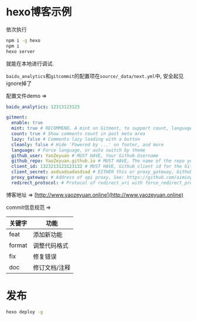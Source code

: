 #   hexo博客示例

依次执行
```bash
npm i -g hexo
npm i
hexo server
```
就能在本地进行调试.

`baidu_analytics`和`gitcommit`的配置项在`source/_data/next.yml`中, 安全起见ignore掉了

配置文件demo =>
```yaml
baidu_analytics: 12313123123

gitment:
  enable: true
  mint: true # RECOMMEND, A mint on Gitment, to support count, language and proxy_gateway
  count: true # Show comments count in post meta area
  lazy: false # Comments lazy loading with a button
  cleanly: false # Hide 'Powered by ...' on footer, and more
  language: # Force language, or auto switch by theme
  github_user: YaoZeyuan # MUST HAVE, Your Github Username
  github_repo: YaoZeyuan.github.io # MUST HAVE, The name of the repo you use to store Gitment comments
  client_id: 1323213123123132 # MUST HAVE, Github client id for the Gitment
  client_secret: asdsadsadasdsad # EITHER this or proxy_gateway, Github access secret token for the Gitment
  proxy_gateway: # Address of api proxy, See: https://github.com/aimingoo/intersect
  redirect_protocol: # Protocol of redirect_uri with force_redirect_protocol when mint enabled
```



博客地址 => [http://www.yaozeyuan.online](http://www.yaozeyuan.online)

commit信息规范 => 

| 关键字 | 功能          |
| ------ | ------------- |
| feat   | 添加新功能    |
| format | 调整代码格式  |
| fix    | 修复错误      |
| doc    | 修订文档/注释 |

# 发布

```bash
hexo deploy -g
```